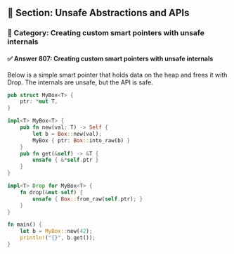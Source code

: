 ## 📘 Section: Unsafe Abstractions and APIs  
### 🔹 Category: Creating custom smart pointers with unsafe internals  
#### ✅ Answer 807: Creating custom smart pointers with unsafe internals

Below is a simple smart pointer that holds data on the heap and frees it with Drop. The internals are unsafe, but the API is safe.

```rust
pub struct MyBox<T> {
    ptr: *mut T,
}

impl<T> MyBox<T> {
    pub fn new(val: T) -> Self {
        let b = Box::new(val);
        MyBox { ptr: Box::into_raw(b) }
    }
    pub fn get(&self) -> &T {
        unsafe { &*self.ptr }
    }
}

impl<T> Drop for MyBox<T> {
    fn drop(&mut self) {
        unsafe { Box::from_raw(self.ptr); }
    }
}

fn main() {
    let b = MyBox::new(42);
    println!("{}", b.get());
}
```
